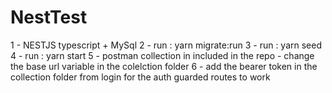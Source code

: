 # NestTest
1 - NESTJS typescript + MySql
2 - run : yarn migrate:run
3 - run : yarn seed
4 - run : yarn start
5 - postman collection in included in the repo - change the base url variable in the colelction folder
6 - add the bearer token in the collection folder from login for the auth guarded routes to work